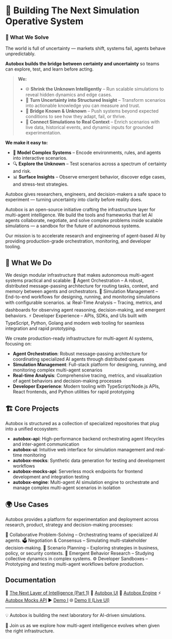 # 🧩 Building The Next Simulation Operative System

### 🎯 What We Solve

The world is full of uncertainty — markets shift, systems fail, agents behave unpredictably.  

**Autobox builds the bridge between certainty and uncertainty** so teams can explore, test, and learn before acting.  

> **We:**  
> - 🌐 **Shrink the Unknown Intelligently** – Run scalable simulations to reveal hidden dynamics and edge cases.  
> - 🧠 **Turn Uncertainty into Structured Insight** – Transform scenarios into actionable knowledge you can measure and trust.  
> - 🌉 **Bridge Known & Unknown** – Push systems beyond expected conditions to see how they adapt, fail, or thrive.  
> - 🔗 **Connect Simulations to Real Context** – Enrich scenarios with live data, historical events, and dynamic inputs for grounded experimentation.  

**We make it easy to:**  
- 🧩 **Model Complex Systems** – Encode environments, rules, and agents into interactive scenarios.  
- 🔍 **Explore the Unknown** – Test scenarios across a spectrum of certainty and risk.  
- 📊 **Surface Insights** – Observe emergent behavior, discover edge cases, and stress-test strategies.  

Autobox gives researchers, engineers, and decision-makers a safe space to experiment — turning uncertainty into clarity before reality does.

Autobox is an open-source initiative crafting the infrastructure layer for multi-agent intelligence.
We build the tools and frameworks that let AI agents collaborate, negotiate, and solve complex problems inside scalable simulations — a sandbox for the future of autonomous systems.

Our mission is to accelerate research and engineering of agent-based AI by providing production-grade orchestration, monitoring, and developer tooling.

## 🚀 What We Do

We design modular infrastructure that makes autonomous multi-agent systems practical and scalable:
🔗 Agent Orchestration – A robust, distributed message-passing architecture for routing tasks, context, and memory between agents and orchestrators.
🧪 Simulation Management – End-to-end workflows for designing, running, and monitoring simulations with configurable scenarios.
📊 Real-Time Analysis – Tracing, metrics, and dashboards for observing agent reasoning, decision-making, and emergent behaviors.
⚡ Developer Experience – APIs, SDKs, and UIs built with TypeScript, Python, Golang and modern web tooling for seamless integration and rapid prototyping.

We create production-ready infrastructure for multi-agent AI systems, focusing on:

- **Agent Orchestration**: Robust message-passing architecture for coordinating specialized AI agents through distributed queues
- **Simulation Management**: Full-stack platform for designing, running, and monitoring complex multi-agent scenarios
- **Real-time Analysis**: Comprehensive tracing, metrics, and visualization of agent behaviors and decision-making processes
- **Developer Experience**: Modern tooling with TypeScript/Node.js APIs, React frontends, and Python utilities for rapid prototyping

## 🏗 Core Projects

Autobox is structured as a collection of specialized repositories that plug into a unified ecosystem:

- **autobox-api**: High-performance backend orchestrating agent lifecycles and inter-agent communication
- **autobox-ui**: Intuitive web interface for simulation management and real-time monitoring
- **autobox-mocks**: Synthetic data generation for testing and development workflows
- **autobox-mocks-api**: Serverless mock endpoints for frontend development and integration testing
- **autobox-engine**: Multi-agent AI simulation engine to orchestrate and manage complex multi-agent scenarios in isolation

## 🌍 Use Cases

Autobox provides a platform for experimentation and deployment across research, product, strategy and decision-making processes:

🤝 Collaborative Problem-Solving – Orchestrating teams of specialized AI agents.
🗳 Negotiation & Consensus – Simulating multi-stakeholder decision-making.
🧭 Scenario Planning – Exploring strategies in business, policy, or security contexts.
🔬 Emergent Behavior Research – Studying collective dynamics in complex systems.
⚙️ Developer Sandboxes – Prototyping and testing multi-agent workflows before production.

## Documentation

📖 [The Next Layer of Intelligence (Part 1)](https://margostino.com/posts/the-next-layer-of-intelligence-part-1)
🎨 [Autobox UI](https://github.com/Autobox-AI/autobox-ui)
🧠 [Autobox Engine](https://github.com/Autobox-AI/autobox-engine)
⚡ [Autobox Mocks API](https://github.com/Autobox-AI/autobox-mocks-api)
▶️ [Demo I](https://www.youtube.com/watch?v=He1DahMG-Kc)
🌐 [Demo II (Live UI)](https://autobox-ui.vercel.app/)

---

💡 Autobox is building the next laboratory for AI-driven simulations.

🤝 Join us as we explore how multi-agent intelligence evolves when given the right infrastructure.
